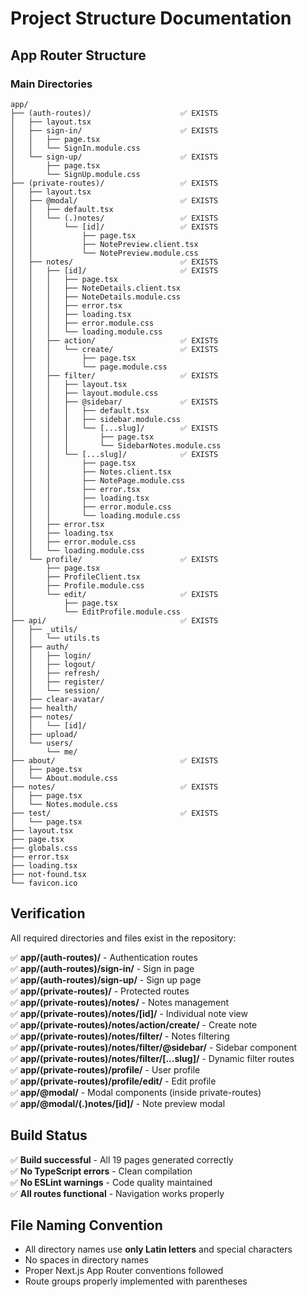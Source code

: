 # Project Structure Documentation

## App Router Structure

### Main Directories

```
app/
├── (auth-routes)/                    ✅ EXISTS
│   ├── layout.tsx
│   ├── sign-in/                      ✅ EXISTS
│   │   ├── page.tsx
│   │   └── SignIn.module.css
│   └── sign-up/                      ✅ EXISTS
│       ├── page.tsx
│       └── SignUp.module.css
├── (private-routes)/                 ✅ EXISTS
│   ├── layout.tsx
│   ├── @modal/                       ✅ EXISTS
│   │   ├── default.tsx
│   │   └── (.)notes/                 ✅ EXISTS
│   │       └── [id]/                 ✅ EXISTS
│   │           ├── page.tsx
│   │           ├── NotePreview.client.tsx
│   │           └── NotePreview.module.css
│   ├── notes/                        ✅ EXISTS
│   │   ├── [id]/                     ✅ EXISTS
│   │   │   ├── page.tsx
│   │   │   ├── NoteDetails.client.tsx
│   │   │   ├── NoteDetails.module.css
│   │   │   ├── error.tsx
│   │   │   ├── loading.tsx
│   │   │   ├── error.module.css
│   │   │   └── loading.module.css
│   │   ├── action/                   ✅ EXISTS
│   │   │   └── create/               ✅ EXISTS
│   │   │       ├── page.tsx
│   │   │       └── page.module.css
│   │   ├── filter/                   ✅ EXISTS
│   │   │   ├── layout.tsx
│   │   │   ├── layout.module.css
│   │   │   ├── @sidebar/             ✅ EXISTS
│   │   │   │   ├── default.tsx
│   │   │   │   ├── sidebar.module.css
│   │   │   │   └── [...slug]/        ✅ EXISTS
│   │   │   │       ├── page.tsx
│   │   │   │       └── SidebarNotes.module.css
│   │   │   └── [...slug]/            ✅ EXISTS
│   │   │       ├── page.tsx
│   │   │       ├── Notes.client.tsx
│   │   │       ├── NotePage.module.css
│   │   │       ├── error.tsx
│   │   │       ├── loading.tsx
│   │   │       ├── error.module.css
│   │   │       └── loading.module.css
│   │   ├── error.tsx
│   │   ├── loading.tsx
│   │   ├── error.module.css
│   │   └── loading.module.css
│   └── profile/                      ✅ EXISTS
│       ├── page.tsx
│       ├── ProfileClient.tsx
│       ├── Profile.module.css
│       └── edit/                     ✅ EXISTS
│           ├── page.tsx
│           └── EditProfile.module.css
├── api/                              ✅ EXISTS
│   ├── _utils/
│   │   └── utils.ts
│   ├── auth/
│   │   ├── login/
│   │   ├── logout/
│   │   ├── refresh/
│   │   ├── register/
│   │   └── session/
│   ├── clear-avatar/
│   ├── health/
│   ├── notes/
│   │   └── [id]/
│   ├── upload/
│   └── users/
│       └── me/
├── about/                            ✅ EXISTS
│   ├── page.tsx
│   └── About.module.css
├── notes/                            ✅ EXISTS
│   ├── page.tsx
│   └── Notes.module.css
├── test/                             ✅ EXISTS
│   └── page.tsx
├── layout.tsx
├── page.tsx
├── globals.css
├── error.tsx
├── loading.tsx
├── not-found.tsx
└── favicon.ico
```

## Verification

All required directories and files exist in the repository:

✅ **app/(auth-routes)/** - Authentication routes  
✅ **app/(auth-routes)/sign-in/** - Sign in page  
✅ **app/(auth-routes)/sign-up/** - Sign up page  
✅ **app/(private-routes)/** - Protected routes  
✅ **app/(private-routes)/notes/** - Notes management  
✅ **app/(private-routes)/notes/[id]/** - Individual note view  
✅ **app/(private-routes)/notes/action/create/** - Create note  
✅ **app/(private-routes)/notes/filter/** - Notes filtering  
✅ **app/(private-routes)/notes/filter/@sidebar/** - Sidebar component  
✅ **app/(private-routes)/notes/filter/[...slug]/** - Dynamic filter routes  
✅ **app/(private-routes)/profile/** - User profile  
✅ **app/(private-routes)/profile/edit/** - Edit profile  
✅ **app/@modal/** - Modal components (inside private-routes)  
✅ **app/@modal/(.)notes/[id]/** - Note preview modal  

## Build Status

✅ **Build successful** - All 19 pages generated correctly  
✅ **No TypeScript errors** - Clean compilation  
✅ **No ESLint warnings** - Code quality maintained  
✅ **All routes functional** - Navigation works properly  

## File Naming Convention

- All directory names use **only Latin letters** and special characters
- No spaces in directory names
- Proper Next.js App Router conventions followed
- Route groups properly implemented with parentheses
